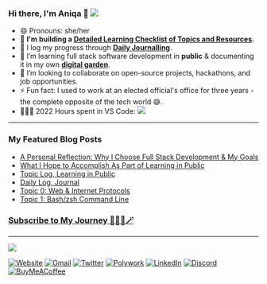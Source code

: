 ### Hi there, I'm Aniqa 👋 <a href="https://twitter.com/intent/follow?screen_name=aniqatc&tw_p=followbutton"><img src="https://img.shields.io/twitter/follow/aniqatc?label=%40aniqatc&style=social"></a>


- 😄 Pronouns: she/her
- 🧰 **I'm building a [Detailed Learning Checklist of Topics and Resources](https://www.aniqa.io/syllabus).**
- 🔭 I log my progress through **[Daily Journalling](https://github.com/aniqatc/learning-journal)**.
- 🌱 I’m learning full stack software development in **public** & documenting it in my own **[digital garden](https://www.aniqa.io/)**.
- 👯 I’m looking to collaborate on open-source projects, hackathons, and job opportunities.
- ⚡ Fun fact: I used to work at an elected official's office for three years - the complete opposite of the tech world 😅.
- 👩🏻‍💻 2022 Hours spent in VS Code: <a href="https://www.aniqa.io"><img src="https://wakatime.com/badge/user/c1c1c183-d190-42bd-ae4f-09370e6fbbc6.svg"></a>

---
### My Featured Blog Posts
- [A Personal Reflection: Why I Choose Full Stack Development & My Goals](https://www.aniqa.io/full-stack-development-path-goals/)
- [What I Hope to Accomplish As Part of Learning in Public](https://www.aniqa.io/100-days-of-code-r1-goals-tasks/)
- [Topic Log, Learning in Public](https://www.aniqa.io/r1-topic-log/)
- [Daily Log, Journal](https://www.aniqa.io/r1-daily-log/)
- [Topic 0: Web & Internet Protocols](https://www.aniqa.io/r1-topic-0/)
- [Topic 1: Bash/zsh Command Line](https://www.aniqa.io/r1-topic-1/)

<a href="https://email.aniqa.io/"><h3>Subscribe to My Journey 👩🏻‍💻🪄</h3></a>

---
 <a href="https://www.aniqa.io"><img src="https://github-readme-stats.vercel.app/api?username=aniqatc&hide=contribs,prs&theme=algolia"></a>
  
[![Website](https://img.shields.io/badge/-📝Blog-000?logo=�)](https://www.aniqa.io)
[![Gmail](https://img.shields.io/badge/-Gmail-000?logo=gmail)](mailto:hello@aniqa.io)
[![Twitter](https://img.shields.io/badge/-Twitter-000?logo=twitter)](https://twitter.com/aniqatc)
[![Polywork](https://img.shields.io/badge/-Polywork-000?logo=polywork)](https://updates.aniqa.io)
[![LinkedIn](https://img.shields.io/badge/LinkedIn-000?logo=linkedin)](https://www.linkedin.com/in/aniqaio/)
[![Discord](https://img.shields.io/badge/-Discord-000?logo=discord)](https://dsc.bio/aniqatc)
[![BuyMeACoffee](https://img.shields.io/badge/BuyMeACoffee-000?logo=buymeacoffee)](https://www.buymeacoffee.com/aniqatc)

